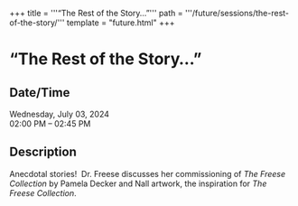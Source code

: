 +++
title = '''“The Rest of the Story…”'''
path = '''/future/sessions/the-rest-of-the-story/'''
template = "future.html"
+++

<h1>“The Rest of the Story…”</h1>

<h2>Date/Time</h2>
<p>Wednesday, July 03, 2024<br>
02:00 PM – 02:45 PM</p>
<h2>Description</h2>

<div class="ag87-crtemvc-hsbk"><div class="css-vsf5of"><p class="carina-rte-public-DraftStyleDefault-block">Anecdotal stories!&nbsp; Dr. Freese discusses her commissioning of <span style="font-style: italic;">The Freese Collection</span> by Pamela Decker and Nall artwork, the inspiration for <span style="font-style: italic;">The Freese Collection</span>.</p></div></div>


